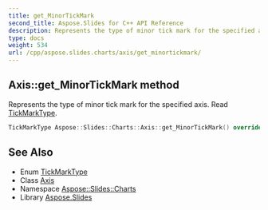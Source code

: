 ```yaml
---
title: get_MinorTickMark
second_title: Aspose.Slides for C++ API Reference
description: Represents the type of minor tick mark for the specified axis. Read TickMarkType.
type: docs
weight: 534
url: /cpp/aspose.slides.charts/axis/get_minortickmark/
---
```

## Axis::get_MinorTickMark method


Represents the type of minor tick mark for the specified axis. Read [TickMarkType](../../tickmarktype/).

```cpp
TickMarkType Aspose::Slides::Charts::Axis::get_MinorTickMark() override
```

## See Also

* Enum [TickMarkType](../../tickmarktype/)
* Class [Axis](../)
* Namespace [Aspose::Slides::Charts](../../)
* Library [Aspose.Slides](../../../)
